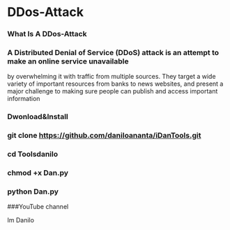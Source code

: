# DDos-Attack 
### What Is A DDos-Attack

### A Distributed Denial of Service (DDoS) attack is an attempt to make an online service unavailable 
by overwhelming it with traffic from multiple sources. They target a wide variety of important resources
from banks to news websites, and present a major challenge to making sure people can publish and access important information

### Dwonload&Install

### git clone https://github.com/daniloananta/iDanTools.git

### cd Toolsdanilo

### chmod +x Dan.py

### python Dan.py

###YouTube channel

 Im Danilo
